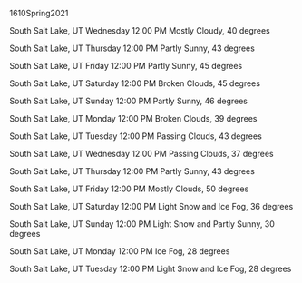 1610Spring2021

South Salt Lake, UT
Wednesday 12:00 PM
Mostly Cloudy, 40 degrees

South Salt Lake, UT
Thursday 12:00 PM
Partly Sunny, 43 degrees

South Salt Lake, UT
Friday 12:00 PM
Partly Sunny, 45 degrees

South Salt Lake, UT
Saturday 12:00 PM
Broken Clouds, 45 degrees

South Salt Lake, UT
Sunday 12:00 PM
Partly Sunny, 46 degrees

South Salt Lake, UT
Monday 12:00 PM
Broken Clouds, 39 degrees

South Salt Lake, UT
Tuesday 12:00 PM
Passing Clouds, 43 degrees

South Salt Lake, UT
Wednesday 12:00 PM
Passing Clouds, 37 degrees

South Salt Lake, UT
Thursday 12:00 PM
Partly Sunny, 43 degrees

South Salt Lake, UT
Friday 12:00 PM
Mostly Clouds, 50 degrees

South Salt Lake, UT
Saturday 12:00 PM
Light Snow and Ice Fog, 36 degrees

South Salt Lake, UT
Sunday 12:00 PM
Light Snow and Partly Sunny, 30 degrees

South Salt Lake, UT
Monday 12:00 PM
Ice Fog, 28 degrees

South Salt Lake, UT
Tuesday 12:00 PM
Light Snow and Ice Fog, 28 degrees